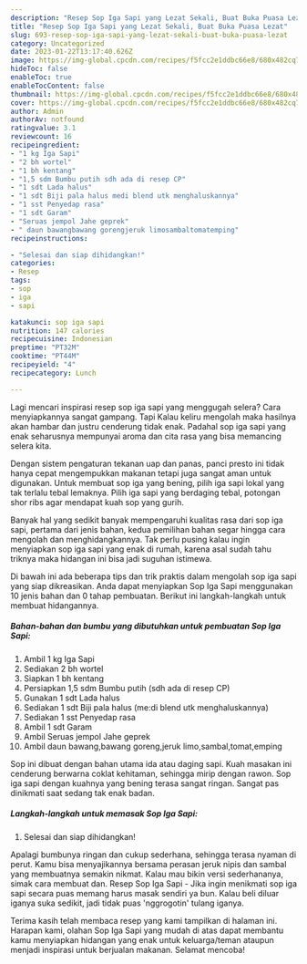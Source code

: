 ```yaml
---
description: "Resep Sop Iga Sapi yang Lezat Sekali, Buat Buka Puasa Lezat"
title: "Resep Sop Iga Sapi yang Lezat Sekali, Buat Buka Puasa Lezat"
slug: 693-resep-sop-iga-sapi-yang-lezat-sekali-buat-buka-puasa-lezat
category: Uncategorized
date: 2023-01-22T13:17:40.626Z
image: https://img-global.cpcdn.com/recipes/f5fcc2e1ddbc66e8/680x482cq70/sop-iga-sapi-foto-resep-utama.jpg
hideToc: false
enableToc: true
enableTocContent: false
thumbnail: https://img-global.cpcdn.com/recipes/f5fcc2e1ddbc66e8/680x482cq70/sop-iga-sapi-foto-resep-utama.jpg
cover: https://img-global.cpcdn.com/recipes/f5fcc2e1ddbc66e8/680x482cq70/sop-iga-sapi-foto-resep-utama.jpg
author: Admin
authorAv: notfound
ratingvalue: 3.1
reviewcount: 16
recipeingredient:
- "1 kg Iga Sapi"
- "2 bh wortel"
- "1 bh kentang"
- "1,5 sdm Bumbu putih sdh ada di resep CP"
- "1 sdt Lada halus"
- "1 sdt Biji pala halus medi blend utk menghaluskannya"
- "1 sst Penyedap rasa"
- "1 sdt Garam"
- "Seruas jempol Jahe geprek"
- " daun bawangbawang gorengjeruk limosambaltomatemping"
recipeinstructions:

- "Selesai dan siap dihidangkan!"
categories:
- Resep
tags:
- sop
- iga
- sapi

katakunci: sop iga sapi 
nutrition: 147 calories
recipecuisine: Indonesian
preptime: "PT32M"
cooktime: "PT44M"
recipeyield: "4"
recipecategory: Lunch

---
```



Lagi mencari inspirasi resep sop iga sapi yang menggugah selera? Cara menyiapkannya sangat gampang. Tapi Kalau keliru mengolah maka hasilnya akan hambar dan justru cenderung tidak enak. Padahal sop iga sapi yang enak seharusnya mempunyai aroma dan cita rasa yang bisa memancing selera kita.


Dengan sistem pengaturan tekanan uap dan panas, panci presto ini tidak hanya cepat mengempukkan makanan tetapi juga sangat aman untuk digunakan. Untuk membuat sop iga yang bening, pilih iga sapi lokal yang tak terlalu tebal lemaknya. Pilih iga sapi yang berdaging tebal, potongan shor ribs agar mendapat kuah sop yang gurih.

Banyak hal yang sedikit banyak mempengaruhi kualitas rasa dari sop iga sapi, pertama dari jenis bahan, kedua pemilihan bahan segar hingga cara mengolah dan menghidangkannya. Tak perlu pusing kalau ingin menyiapkan sop iga sapi yang enak di rumah, karena asal sudah tahu triknya maka hidangan ini bisa jadi suguhan istimewa.


Di bawah ini ada beberapa tips dan trik praktis dalam mengolah sop iga sapi yang siap dikreasikan. Anda dapat menyiapkan Sop Iga Sapi menggunakan 10 jenis bahan dan 0 tahap pembuatan. Berikut ini langkah-langkah untuk membuat hidangannya.

<!--inarticleads1-->

##### Bahan-bahan dan bumbu yang dibutuhkan untuk pembuatan Sop Iga Sapi:

1. Ambil 1 kg Iga Sapi
1. Sediakan 2 bh wortel
1. Siapkan 1 bh kentang
1. Persiapkan 1,5 sdm Bumbu putih (sdh ada di resep CP)
1. Gunakan 1 sdt Lada halus
1. Sediakan 1 sdt Biji pala halus (me:di blend utk menghaluskannya)
1. Sediakan 1 sst Penyedap rasa
1. Ambil 1 sdt Garam
1. Ambil Seruas jempol Jahe geprek
1. Ambil  daun bawang,bawang goreng,jeruk limo,sambal,tomat,emping


Sop ini dibuat dengan bahan utama ida atau daging sapi. Kuah masakan ini cenderung berwarna coklat kehitaman, sehingga mirip dengan rawon. Sop iga sapi dengan kuahnya yang bening terasa sangat ringan. Sangat pas dinikmati saat sedang tak enak badan. 

<!--inarticleads2-->

##### Langkah-langkah untuk memasak Sop Iga Sapi:


1. Selesai dan siap dihidangkan!

Apalagi bumbunya ringan dan cukup sederhana, sehingga terasa nyaman di perut. Kamu bisa menyajikannya bersama perasan jeruk nipis dan sambal yang membuatnya semakin nikmat. Kalau mau bikin versi sederhananya, simak cara membuat dan. Resep Sop Iga Sapi - Jika ingin menikmati sop iga sapi secara puas memang harus masak sendiri ya bun. Kalau beli diluar iganya suka sedikit, jadi tidak puas &#39;nggrogotin&#39; tulang iganya. 

Terima kasih telah membaca resep yang kami tampilkan di halaman ini. Harapan kami, olahan Sop Iga Sapi yang mudah di atas dapat membantu kamu menyiapkan hidangan yang enak untuk keluarga/teman ataupun menjadi inspirasi untuk berjualan makanan. Selamat mencoba!
